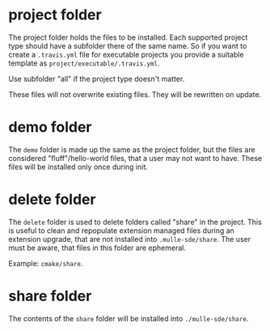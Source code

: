 # project folder

The project folder holds the files to be installed. Each supported project type
should have a subfolder there of the same name. So if you want to create a 
`.travis.yml` file for executable projects you provide a suitable template as 
`project/executable/.travis.yml`.

Use subfolder "all" if the project type doesn't matter.

These files will not overwrite existing files. They will be rewritten on update.

# demo folder

The `demo` folder is made up the same as the project folder, but the files are
considered "fluff"/hello-world files, that a user may not want to have. These
files will be installed only once during init.

# delete folder

The `delete` folder is used to delete folders called "share" in the project.
This is useful to clean and repopulate extension managed files during an
extension upgrade, that are not installed into `.mulle-sde/share`. 
The user must be aware, that files in this folder are ephemeral.

Example: `cmake/share`. 

# share folder

The contents of the `share` folder will be installed into `./mulle-sde/share`.

